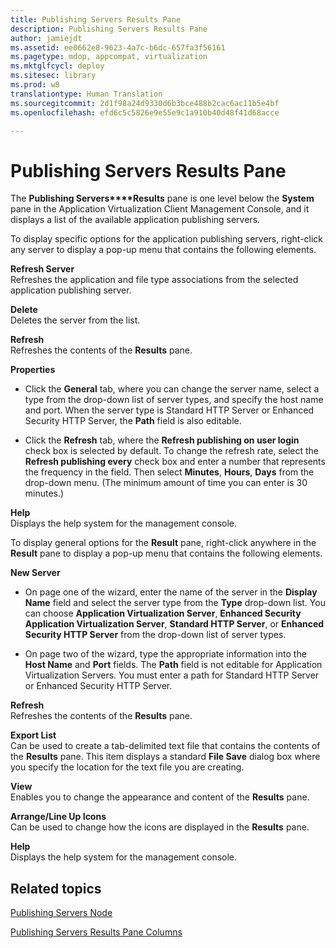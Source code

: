 ```yaml
---
title: Publishing Servers Results Pane
description: Publishing Servers Results Pane
author: jamiejdt
ms.assetid: ee0662e8-9623-4a7c-b6dc-657fa3f56161
ms.pagetype: mdop, appcompat, virtualization
ms.mktglfcycl: deploy
ms.sitesec: library
ms.prod: w8
translationtype: Human Translation
ms.sourcegitcommit: 2d1f98a24d9330d6b3bce488b2cac6ac11b5e4bf
ms.openlocfilehash: efd6c5c5826e9e55e9c1a910b40d48f41d68acce

---
```



# Publishing Servers Results Pane


The **Publishing Servers****Results** pane is one level below the **System** pane in the Application Virtualization Client Management Console, and it displays a list of the available application publishing servers.

To display specific options for the application publishing servers, right-click any server to display a pop-up menu that contains the following elements.

<a href="" id="refresh-server"></a>**Refresh Server**  
Refreshes the application and file type associations from the selected application publishing server.

<a href="" id="delete"></a>**Delete**  
Deletes the server from the list.

<a href="" id="refresh"></a>**Refresh**  
Refreshes the contents of the **Results** pane.

<a href="" id="properties"></a>**Properties**  
-   Click the **General** tab, where you can change the server name, select a type from the drop-down list of server types, and specify the host name and port. When the server type is Standard HTTP Server or Enhanced Security HTTP Server, the **Path** field is also editable.

-   Click the **Refresh** tab, where the **Refresh publishing on user login** check box is selected by default. To change the refresh rate, select the **Refresh publishing every** check box and enter a number that represents the frequency in the field. Then select **Minutes**, **Hours**, **Days** from the drop-down menu. (The minimum amount of time you can enter is 30 minutes.)

<a href="" id="help"></a>**Help**  
Displays the help system for the management console.

To display general options for the **Result** pane, right-click anywhere in the **Result** pane to display a pop-up menu that contains the following elements.

<a href="" id="new-server"></a>**New Server**  
-   On page one of the wizard, enter the name of the server in the **Display Name** field and select the server type from the **Type** drop-down list. You can choose **Application Virtualization Server**, **Enhanced Security Application Virtualization Server**, **Standard HTTP Server**, or **Enhanced Security HTTP Server** from the drop-down list of server types.

-   On page two of the wizard, type the appropriate information into the **Host Name** and **Port** fields. The **Path** field is not editable for Application Virtualization Servers. You must enter a path for Standard HTTP Server or Enhanced Security HTTP Server.

<a href="" id="refresh"></a>**Refresh**  
Refreshes the contents of the **Results** pane.

<a href="" id="export-list"></a>**Export List**  
Can be used to create a tab-delimited text file that contains the contents of the **Results** pane. This item displays a standard **File Save** dialog box where you specify the location for the text file you are creating.

<a href="" id="view"></a>**View**  
Enables you to change the appearance and content of the **Results** pane.

<a href="" id="arrange-line-up-icons"></a>**Arrange/Line Up Icons**  
Can be used to change how the icons are displayed in the **Results** pane.

<a href="" id="help"></a>**Help**  
Displays the help system for the management console.

## Related topics


[Publishing Servers Node](publishing-servers-node.md)

[Publishing Servers Results Pane Columns](publishing-servers-results-pane-columns.md)

 

 








<!--HONumber=Jun16_HO4-->


